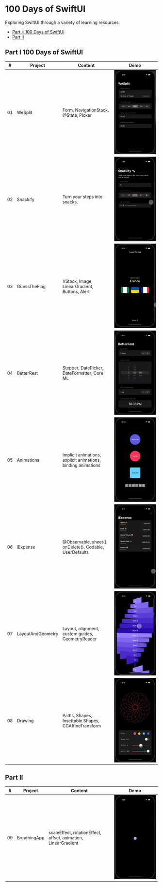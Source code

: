 # 100 Days of SwiftUI

Exploring SwiftUI through a variety of learning resources.
- [Part I: 100 Days of SwiftUI](#part-i-100-days-of-swiftui)
- [Part II](#part-ii)

## Part I 100 Days of SwiftUI
<table>

  <thead>
    <tr>
      <th>#</th>
      <th>Project</th>
      <th>Content</th>
      <th width="30%">Demo</th>
    </tr>
  </thead>

  <tbody>
    <tr>
      <td>01</td>
      <td>WeSplit</td>
      <td>
        Form, NavigationStack, @State, Picker
      </td>
      <td>
        <img src="./Demo/01-WeSplit.gif" alt="WeSplit Demo" width="100%" />
      </td>
    </tr>
    <tr>
      <td>02</td>
      <td>Snackify</td>
      <td>
        Turn your steps into snacks.
      </td>
      <td>
        <img src="./Demo/02-Snackify.gif" alt="Snackify Demo" width="100%" />
      </td>
    </tr>
    <tr>
      <td>03</td>
      <td>GuessTheFlag</td>
      <td>
        VStack, Image, LinearGradient, Buttons, Alert
      </td>
      <td>
        <img src="./Demo/03-GuessTheFlag.gif" alt="GuessTheFlag Demo" width="100%" />
      </td>
    </tr>
    <tr>
      <td>04</td>
      <td>BetterRest</td>
      <td>
        Stepper, DatePicker, DateFormatter, Core ML
      </td>
      <td>
        <img src="./Demo/04-BetterRest.gif" alt="BetterRest Demo" width="100%" />
      </td>
    </tr>
    <tr>
      <td>05</td>
      <td>Animations</td>
      <td>
        Implicit animations, explicit animations, binding animations
      </td>
      <td>
        <img src="./Demo/05-Animations.gif" alt="Animations Demo" width="100%" />
      </td>
    </tr>
    <tr>
      <td>06</td>
      <td>iExpense</td>
      <td>
        @Observable, sheet(), onDelete(), Codable, UserDefaults
      </td>
      <td>
        <img src="./Demo/06-iExpense.gif" alt="iExpense Demo" width="100%" />
      </td>
    </tr>
    <tr>
      <td>07</td>
      <td>LayoutAndGeometry</td>
      <td>
        Layout, alignment, custom guides, GeometryReader
      </td>
      <td>
        <img src="./Demo/07-LayoutAndGeometry.gif" alt="LayoutAndGeometry Demo" width="100%" />
      </td>
    </tr>
    <tr>
      <td>08</td>
      <td>Drawing</td>
      <td>
        Paths, Shapes, Insettable Shapes, CGAffineTransform
      </td>
      <td>
        <img src="./Demo/08-Drawing.gif" alt="Drawing Demo" width="100%" />
      </td>
    </tr>
  </tbody>
</table>


## Part II
<table>

  <thead>
    <tr>
      <th>#</th>
      <th>Project</th>
      <th>Content</th>
      <th width="30%">Demo</th>
    </tr>
  </thead>

  <tbody>
    <tr>
      <td>09</td>
      <td>BreathingApp</td>
      <td>
        scaleEffect, rotationEffect, offset, animation, LinearGradient
      </td>
      <td>
        <img src="./Demo/09-BreathingApp.gif" alt="BreathingApp Demo" width="100%" />
      </td>
    </tr>
  </tbody>
</table>